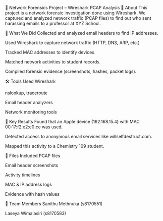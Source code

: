 📡 Network Forensics Project – Wireshark PCAP Analysis
📖 About
This project is a network forensic investigation done using Wireshark. We captured and analyzed network traffic (PCAP files) to find out who sent harassing emails to a professor at XYZ School.

🎯 What We Did
Collected and analyzed email headers to find IP addresses.

Used Wireshark to capture network traffic (HTTP, DNS, ARP, etc.)

Tracked MAC addresses to identify devices.

Matched network activities to student records.

Compiled forensic evidence (screenshots, hashes, packet logs).

🛠️ Tools Used
Wireshark

nslookup, traceroute

Email header analyzers

Network monitoring tools

📌 Key Results
Found that an Apple device (192.168.15.4) with MAC 00:17:f2:e2:c0:ce was used.

Detected access to anonymous email services like willselfdestruct.com.

Mapped this activity to a Chemistry 109 student.

📂 Files Included
PCAP files

Email header screenshots

Activity timelines

MAC & IP address logs

Evidence with hash values

👥 Team Members
Sanithu Methnuka (s8170551)

Laseya Wimalasiri (s8170583)
